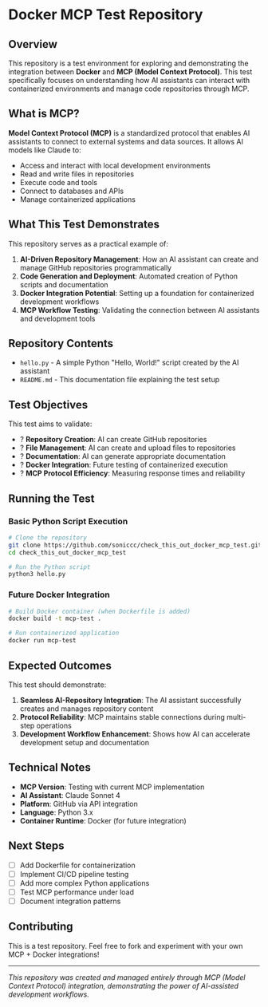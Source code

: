 # Docker MCP Test Repository

## Overview

This repository is a test environment for exploring and demonstrating the integration between **Docker** and **MCP (Model Context Protocol)**. This test specifically focuses on understanding how AI assistants can interact with containerized environments and manage code repositories through MCP.

## What is MCP?

**Model Context Protocol (MCP)** is a standardized protocol that enables AI assistants to connect to external systems and data sources. It allows AI models like Claude to:

- Access and interact with local development environments
- Read and write files in repositories
- Execute code and tools
- Connect to databases and APIs
- Manage containerized applications

## What This Test Demonstrates

This repository serves as a practical example of:

1. **AI-Driven Repository Management**: How an AI assistant can create and manage GitHub repositories programmatically
2. **Code Generation and Deployment**: Automated creation of Python scripts and documentation
3. **Docker Integration Potential**: Setting up a foundation for containerized development workflows
4. **MCP Workflow Testing**: Validating the connection between AI assistants and development tools

## Repository Contents

- `hello.py` - A simple Python "Hello, World!" script created by the AI assistant
- `README.md` - This documentation file explaining the test setup

## Test Objectives

This test aims to validate:

- ? **Repository Creation**: AI can create GitHub repositories
- ? **File Management**: AI can create and upload files to repositories  
- ? **Documentation**: AI can generate appropriate documentation
- ? **Docker Integration**: Future testing of containerized execution
- ? **MCP Protocol Efficiency**: Measuring response times and reliability

## Running the Test

### Basic Python Script Execution
```bash
# Clone the repository
git clone https://github.com/soniccc/check_this_out_docker_mcp_test.git
cd check_this_out_docker_mcp_test

# Run the Python script
python3 hello.py
```

### Future Docker Integration
```bash
# Build Docker container (when Dockerfile is added)
docker build -t mcp-test .

# Run containerized application
docker run mcp-test
```

## Expected Outcomes

This test should demonstrate:

1. **Seamless AI-Repository Integration**: The AI assistant successfully creates and manages repository content
2. **Protocol Reliability**: MCP maintains stable connections during multi-step operations
3. **Development Workflow Enhancement**: Shows how AI can accelerate development setup and documentation

## Technical Notes

- **MCP Version**: Testing with current MCP implementation
- **AI Assistant**: Claude Sonnet 4
- **Platform**: GitHub via API integration
- **Language**: Python 3.x
- **Container Runtime**: Docker (for future integration)

## Next Steps

- [ ] Add Dockerfile for containerization
- [ ] Implement CI/CD pipeline testing
- [ ] Add more complex Python applications
- [ ] Test MCP performance under load
- [ ] Document integration patterns

## Contributing

This is a test repository. Feel free to fork and experiment with your own MCP + Docker integrations!

---

*This repository was created and managed entirely through MCP (Model Context Protocol) integration, demonstrating the power of AI-assisted development workflows.*
